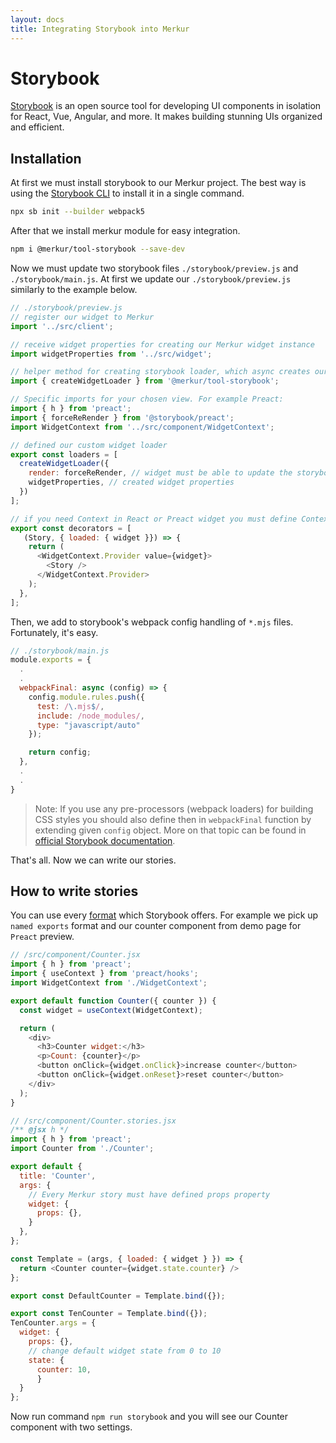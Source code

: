 ```yaml
---
layout: docs
title: Integrating Storybook into Merkur
---
```


# Storybook

[Storybook](https://storybook.js.org/) is an open source tool for developing UI components in isolation for React, Vue, Angular, and more. It makes building stunning UIs organized and efficient.

## Installation

At first we must install storybook to our Merkur project. The best way is using the [Storybook CLI](https://storybook.js.org/docs/react/get-started/install) to install it in a single command.

```bash
npx sb init --builder webpack5
```

After that we install merkur module for easy integration.

```bash
npm i @merkur/tool-storybook --save-dev
```

Now we must update two storybook files `./storybook/preview.js` and `./storybook/main.js`. At first we update our `./storybook/preview.js` similarly to the example below.

```javascript
// ./storybook/preview.js
// register our widget to Merkur
import '../src/client';

// receive widget properties for creating our Merkur widget instance
import widgetProperties from '../src/widget';

// helper method for creating storybook loader, which async creates our widget instance.
import { createWidgetLoader } from '@merkur/tool-storybook';

// Specific imports for your chosen view. For example Preact:
import { h } from 'preact';
import { forceReRender } from '@storybook/preact';
import WidgetContext from '../src/component/WidgetContext';

// defined our custom widget loader
export const loaders = [
  createWidgetLoader({
    render: forceReRender, // widget must be able to update the storybook playground
    widgetProperties, // created widget properties
  })
];

// if you need Context in React or Preact widget you must define Context Provider.
export const decorators = [
   (Story, { loaded: { widget }}) => {
    return (
      <WidgetContext.Provider value={widget}>
        <Story />
      </WidgetContext.Provider>
    );
  },
];
```

Then, we add to storybook's webpack config handling of `*.mjs` files. Fortunately, it's easy.

```javascript
// ./storybook/main.js
module.exports = {
  .
  .
  webpackFinal: async (config) => {
    config.module.rules.push({
      test: /\.mjs$/,
      include: /node_modules/,
      type: "javascript/auto"
    });

    return config;
  },
  .
  .
}
```

> Note: If you use any pre-processors (webpack loaders) for building CSS styles you should also define then in `webpackFinal` function by extending given `config` object. More on that topic can be found in [official Storybook documentation](https://storybook.js.org/docs/react/configure/styling-and-css).

That's all. Now we can write our stories.

## How to write stories

You can use every [format](https://storybook.js.org/docs/react/writing-stories/introduction) which Storybook offers. For example we pick up `named exports` format and our counter component from demo page for `Preact` preview.

```javascript
// /src/component/Counter.jsx
import { h } from 'preact';
import { useContext } from 'preact/hooks';
import WidgetContext from './WidgetContext';

export default function Counter({ counter }) {
  const widget = useContext(WidgetContext);

  return (
    <div>
      <h3>Counter widget:</h3>
      <p>Count: {counter}</p>
      <button onClick={widget.onClick}>increase counter</button>
      <button onClick={widget.onReset}>reset counter</button>
    </div>
  );
}

// /src/component/Counter.stories.jsx
/** @jsx h */
import { h } from 'preact';
import Counter from './Counter';

export default {
  title: 'Counter',
  args: {
    // Every Merkur story must have defined props property
    widget: {
      props: {},
    }
  },
};

const Template = (args, { loaded: { widget } }) => {
  return <Counter counter={widget.state.counter} />
};

export const DefaultCounter = Template.bind({});

export const TenCounter = Template.bind({});
TenCounter.args = {
  widget: {
    props: {},
    // change default widget state from 0 to 10
    state: {
      counter: 10,
      }
  }
};
```

Now run command `npm run storybook` and you will see our Counter component with two settings.
